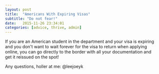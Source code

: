 ```yaml
---
layout: post
title:  "Americans With Expiring Visas"
subtitle: "Do not fear!"
date:   2015-11-26 23:34:01
categories: [advice, thrive, admin]
---
```


If you are an American student in the department and your visa is expiring and you don't want to wait forever for the visa to return when applying online, you can go directly to the border with all your documentation and get it reissued on the spot! 

Any questions, holler at me: @leejoeyk
